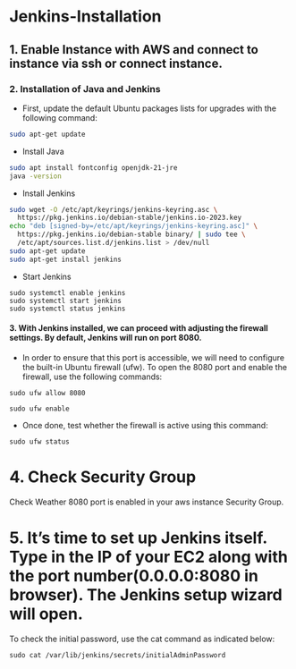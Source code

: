 # Jenkins-Installation

## 1. Enable Instance with AWS and connect to instance via ssh or connect instance.

### 2. Installation of Java and Jenkins
* First, update the default Ubuntu packages lists for upgrades with the following command:
```bash
sudo apt-get update
```

* Install Java
```bash
sudo apt install fontconfig openjdk-21-jre
java -version
```

* Install Jenkins
```bash
sudo wget -O /etc/apt/keyrings/jenkins-keyring.asc \
  https://pkg.jenkins.io/debian-stable/jenkins.io-2023.key
echo "deb [signed-by=/etc/apt/keyrings/jenkins-keyring.asc]" \
  https://pkg.jenkins.io/debian-stable binary/ | sudo tee \
  /etc/apt/sources.list.d/jenkins.list > /dev/null
sudo apt-get update
sudo apt-get install jenkins
```

* Start Jenkins
```
sudo systemctl enable jenkins
sudo systemctl start jenkins
sudo systemctl status jenkins
```

#### 3. With Jenkins installed, we can proceed with adjusting the firewall settings. By default, Jenkins will run on port 8080.

* In order to ensure that this port is accessible, we will need to configure the built-in Ubuntu firewall (ufw). To open the 8080 port and enable the firewall, use the following commands:
```
sudo ufw allow 8080
```
```
sudo ufw enable
```
* Once done, test whether the firewall is active using this command:
```
sudo ufw status
```

# 4. Check Security Group
 Check Weather 8080 port is enabled in your aws instance Security Group.

# 5. It’s time to set up Jenkins itself. Type in the IP of your EC2 along with the port number(0.0.0.0:8080 in browser). The Jenkins setup wizard will open.
 To check the initial password, use the cat command as indicated below:
```
sudo cat /var/lib/jenkins/secrets/initialAdminPassword
```
 


